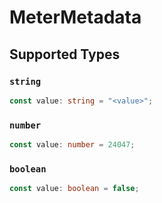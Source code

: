 # MeterMetadata


## Supported Types

### `string`

```typescript
const value: string = "<value>";
```

### `number`

```typescript
const value: number = 24047;
```

### `boolean`

```typescript
const value: boolean = false;
```

